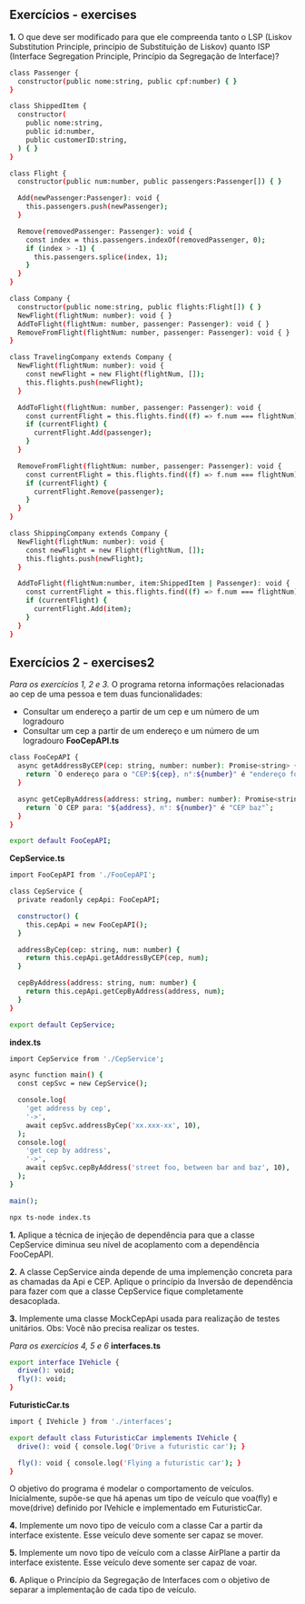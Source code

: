 ## Exercícios - exercises

**1.** O que deve ser modificado para que ele compreenda tanto o LSP (Liskov Substitution Principle, princípio de Substituição de Liskov) quanto ISP (Interface Segregation Principle, Princípio da Segregação de Interface)?
```sh
class Passenger {
  constructor(public nome:string, public cpf:number) { }
}

class ShippedItem {
  constructor(
    public nome:string, 
    public id:number, 
    public customerID:string,
  ) { }
}

class Flight {
  constructor(public num:number, public passengers:Passenger[]) { }

  Add(newPassenger:Passenger): void {
    this.passengers.push(newPassenger); 
  }

  Remove(removedPassenger: Passenger): void {
    const index = this.passengers.indexOf(removedPassenger, 0);
    if (index > -1) {
      this.passengers.splice(index, 1);
    }
  }
}

class Company {
  constructor(public nome:string, public flights:Flight[]) { }
  NewFlight(flightNum: number): void { }
  AddToFlight(flightNum: number, passenger: Passenger): void { }
  RemoveFromFlight(flightNum: number, passenger: Passenger): void { }
}

class TravelingCompany extends Company {
  NewFlight(flightNum: number): void {
    const newFlight = new Flight(flightNum, []);
    this.flights.push(newFlight);
  }

  AddToFlight(flightNum: number, passenger: Passenger): void {
    const currentFlight = this.flights.find((f) => f.num === flightNum);
    if (currentFlight) {
      currentFlight.Add(passenger);
    }
  }

  RemoveFromFlight(flightNum: number, passenger: Passenger): void {
    const currentFlight = this.flights.find((f) => f.num === flightNum);
    if (currentFlight) {
      currentFlight.Remove(passenger);
    }
  }
}

class ShippingCompany extends Company {
  NewFlight(flightNum: number): void {
    const newFlight = new Flight(flightNum, []);
    this.flights.push(newFlight);
  }

  AddToFlight(flightNum:number, item:ShippedItem | Passenger): void {
    const currentFlight = this.flights.find((f) => f.num === flightNum);
    if (currentFlight) {
      currentFlight.Add(item);
    }
  }
}
```

## Exercícios 2 - exercises2

*Para os exercícios 1, 2 e 3.*
O programa retorna informações relacionadas ao cep de uma pessoa e tem duas funcionalidades:
* Consultar um endereço a partir de um cep e um número de um logradouro
* Consultar um cep a partir de um endereço e um número de um logradouro
**FooCepAPI.ts**
```sh
class FooCepAPI {
  async getAddressByCEP(cep: string, number: number): Promise<string> {
    return `O endereço para o "CEP:${cep}, n°:${number}" é "endereço foo"`;
  }

  async getCepByAddress(address: string, number: number): Promise<string> {
    return `O CEP para: "${address}, n°: ${number}" é "CEP baz"`;
  }
}

export default FooCepAPI;
```
**CepService.ts**
```sh
import FooCepAPI from './FooCepAPI';

class CepService {
  private readonly cepApi: FooCepAPI;

  constructor() {
    this.cepApi = new FooCepAPI();
  }

  addressByCep(cep: string, num: number) {
    return this.cepApi.getAddressByCEP(cep, num);
  }

  cepByAddress(address: string, num: number) {
    return this.cepApi.getCepByAddress(address, num);
  }
}

export default CepService;
```
**index.ts**
```sh
import CepService from './CepService';

async function main() {
  const cepSvc = new CepService();

  console.log(
    'get address by cep', 
    '->', 
    await cepSvc.addressByCep('xx.xxx-xx', 10),
  );
  console.log(
    'get cep by address', 
    '->', 
    await cepSvc.cepByAddress('street foo, between bar and baz', 10),
  );
}

main();
```
```sh
npx ts-node index.ts
```

**1.** Aplique a técnica de injeção de dependência para que a classe CepService diminua seu nível de acoplamento com a dependência FooCepAPI.

**2.** A classe CepService ainda depende de uma implemenção concreta para as chamadas da Api e CEP. Aplique o princípio da Inversão de dependência para fazer com que a classe CepService fique completamente desacoplada.

**3.** Implemente uma classe MockCepApi usada para realização de testes unitários. Obs: Você não precisa realizar os testes.

*Para os exercícios 4, 5 e 6*
**interfaces.ts**
```sh
export interface IVehicle {
  drive(): void;
  fly(): void;
}
```
**FuturisticCar.ts**
```sh
import { IVehicle } from './interfaces';

export default class FuturisticCar implements IVehicle {
  drive(): void { console.log('Drive a futuristic car'); }

  fly(): void { console.log('Flying a futuristic car'); }
}
```
O objetivo do programa é modelar o comportamento de veículos. Inicialmente, supõe-se que há apenas um tipo de veículo que voa(fly) e move(drive) definido por IVehicle e implementado em FuturisticCar.

**4.** Implemente um novo tipo de veículo com a classe Car a partir da interface existente. Esse veículo deve somente ser capaz se mover.

**5.** Implemente um novo tipo de veículo com a classe AirPlane a partir da interface existente. Esse veículo deve somente ser capaz de voar.

**6.** Aplique o Princípio da Segregação de Interfaces com o objetivo de separar a implementação de cada tipo de veículo.